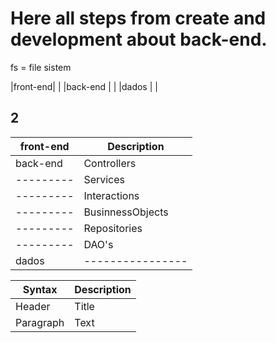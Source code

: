 # Here all steps from create and development about back-end.

fs = file sistem

|front-end| |
|back-end | |
|dados | |

## 2

| front-end | Description      |
| --------- | ---------------- |
| back-end  | Controllers      |
| --------- | Services         |
| --------- | Interactions     |
| --------- | BusinnessObjects |
| --------- | Repositories     |
| --------- | DAO's            |
| dados     | ---------------- |

| Syntax    | Description |
| --------- | ----------- |
| Header    | Title       |
| Paragraph | Text        |
